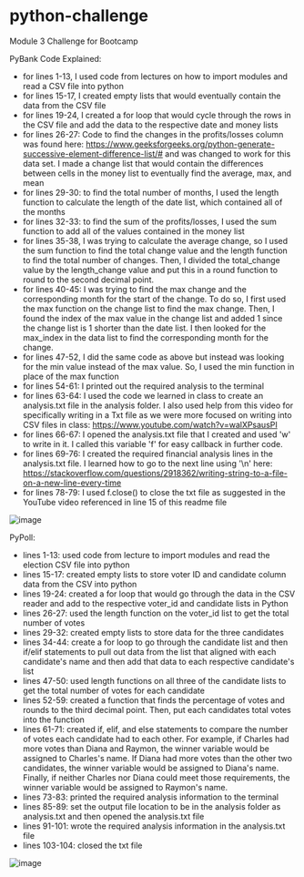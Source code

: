 # python-challenge
Module 3 Challenge for Bootcamp

PyBank Code Explained:
* for lines 1-13, I used code from lectures on how to import modules and read a CSV file into python
* for lines 15-17, I created empty lists that would eventually contain the data from the CSV file
* for lines 19-24, I created a for loop that would cycle through the rows in the CSV file and add the data to the respective date and money lists
* for lines 26-27: Code to find the changes in the profits/losses column was found here: https://www.geeksforgeeks.org/python-generate-successive-element-difference-list/# and was changed to work for this data set. I made a change list that would contain the differences between cells in the money list to eventually find the average, max, and mean
* for lines 29-30: to find the total number of months, I used the length function to calculate the length of the date list, which contained all of the months
* for lines 32-33: to find the sum of the profits/losses, I used the sum function to add all of the values contained in the money list
* for lines 35-38, I was trying to calculate the average change, so I used the sum function to find the total change value and the length function to find the total number of changes. Then, I divided the total_change value by the length_change value and put this in a round function to round to the second decimal point.
* for lines 40-45: I was trying to find the max change and the corresponding month for the start of the change. To do so, I first used the max function on the change list to find the max change. Then, I found the index of the max value in the change list and added 1 since the change list is 1 shorter than the date list. I then looked for the max_index in the data list to find the corresponding month for the change.
* for lines 47-52, I did the same code as above but instead was looking for the min value instead of the max value. So, I used the min function in place of the max function
* for lines 54-61: I printed out the required analysis to the terminal
* for lines 63-64: I used the code we learned in class to create an analysis.txt file in the analysis folder. I also used help from this video for specifically writing in a Txt file as we were more focused on writing into CSV files in class: https://www.youtube.com/watch?v=walXPsausPI
* for lines 66-67: I opened the analysis.txt file that I created and used 'w' to write in it. I called this variable 'f' for easy callback in further code.
* for lines 69-76: I created the required financial analysis lines in the analysis.txt file. I learned how to go to the next line using '\n' here: https://stackoverflow.com/questions/2918362/writing-string-to-a-file-on-a-new-line-every-time
* for lines 78-79: I used f.close() to close the txt file as suggested in the YouTube video referenced in line 15 of this readme file

![image](https://github.com/lvit001/python-challenge/assets/140283164/199dfb00-5f0c-4176-8dbd-020e6581d619)


PyPoll:
* lines 1-13: used code from lecture to import modules and read the election CSV file into python
* lines 15-17: created empty lists to store voter ID and candidate column data from the CSV into python
* lines 19-24: created a for loop that would go through the data in the CSV reader and add to the respective voter_id and candidate lists in Python
* lines 26-27: used the length function on the voter_id list to get the total number of votes
* lines 29-32: created empty lists to store data for the three candidates
* lines 34-44: create a for loop to go through the candidate list and then if/elif statements to pull out data from the list that aligned with each candidate's name and then add that data to each respective candidate's list
* lines 47-50: used length functions on all three of the candidate lists to get the total number of votes for each candidate
* lines 52-59: created a function that finds the percentage of votes and rounds to the third decimal point. Then, put each candidates total votes into the function
* lines 61-71: created if, elif, and else statements to compare the number of votes each candidate had to each other. For example, if Charles had more votes than Diana and Raymon, the winner variable would be assigned to Charles's name. If Diana had more votes than the other two candidates, the winner variable would be assigned to Diana's name. Finally, if neither Charles nor Diana could meet those requirements, the winner variable would be assigned to Raymon's name.
* lines 73-83: printed the required analysis information to the terminal
* lines 85-89: set the output file location to be in the analysis folder as analysis.txt and then opened the analysis.txt file
* lines 91-101: wrote the required analysis information in the analysis.txt file
* lines 103-104: closed the txt file

![image](https://github.com/lvit001/python-challenge/assets/140283164/c1a6b04f-633b-4beb-9ec0-57656bb2c72d)

